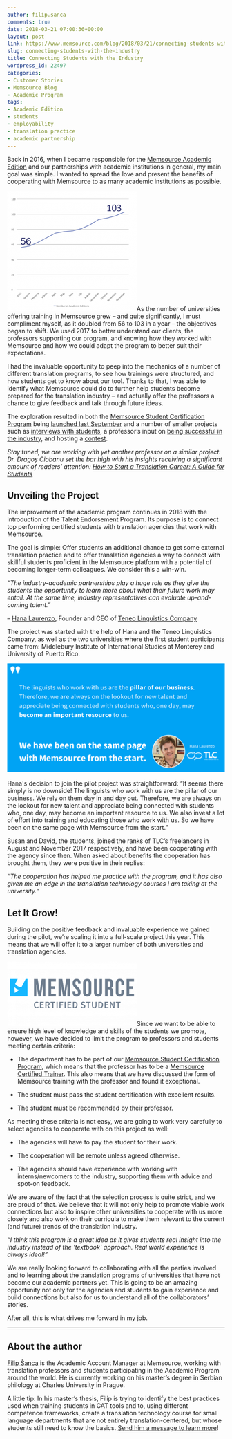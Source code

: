 ```yaml
---
author: filip.sanca
comments: true
date: 2018-03-21 07:00:36+00:00
layout: post
link: https://www.memsource.com/blog/2018/03/21/connecting-students-with-the-industry/
slug: connecting-students-with-the-industry
title: Connecting Students with the Industry
wordpress_id: 22497
categories:
- Customer Stories
- Memsource Blog
- Academic Program
tags:
- Academic Edition
- students
- employability
- translation practice
- academic partnership
---
```


Back in 2016, when I became responsible for the [Memsource Academic Edition](https://www.memsource.com/blog/2014/09/26/the-memsource-academic-edition/) and our partnerships with academic institutions in general, my main goal was simple. I wanted to spread the love and present the benefits of cooperating with Memsource to as many academic institutions as possible.

<!-- more -->

[![](/uploads/2018/08/graph-300x278.png)](/uploads/2018/08/graph.png)As the number of universities offering training in Memsource grew – and quite significantly, I must compliment myself, as it doubled from 56 to 103 in a year – the objectives began to shift. We used 2017 to better understand our clients, the professors supporting our program, and knowing how they worked with Memsource and how we could adapt the program to better suit their expectations.

I had the invaluable opportunity to peep into the mechanics of a number of different translation programs, to see how trainings were structured, and how students get to know about our tool. Thanks to that, I was able to identify what Memsource could do to further help students become prepared for the translation industry – and actually offer the professors a chance to give feedback and talk through future ideas.

The exploration resulted in both the [Memsource Student Certification Program](https://www.memsource.com/memsource-student-certification-program/) being [launched last September](https://www.memsource.com/blog/2018/02/28/certification-notes-students-are-up-for-a-challenge/) and a number of smaller projects such as [interviews with students](https://www.memsource.com/blog/2017/02/16/rising-translation-talents/), a professor’s input on [being successful in the industry](https://www.memsource.com/blog/2017/08/11/technology-an-essential-part-of-modern-translation-curricula/), and hosting a [contest](https://www.memsource.com/contest/).




_Stay tuned, we are working with yet another professor on a similar project. Dr. Dragoș Ciobanu set the bar high with his insights receiving a significant amount of readers’ attention:_
_[How to Start a Translation Career: A Guide for Students](https://www.memsource.com/blog/2017/10/09/how-to-start-a-translation-career-a-guide-for-students/)_





## Unveiling the Project




The improvement of the academic program continues in 2018 with the introduction of the Talent Endorsement Program. Its purpose is to connect top performing certified students with translation agencies that work with Memsource.


The goal is simple: Offer students an additional chance to get some external translation practice and to offer translation agencies a way to connect with skillful students proficient in the Memsource platform with a potential of becoming longer-term colleagues. We consider this a win-win.




_“The industry-academic partnerships play a huge role as they give the students the opportunity to learn more about what their future work may entail. At the same time, industry representatives can evaluate up-and-coming talent.”_




_–_ [Hana Laurenzo](https://www.linkedin.com/in/hanalaurenzo/), Founder and CEO of [Teneo Linguistics Company](https://www.tlctranslation.com/)




The project was started with the help of Hana and the Teneo Linguistics Company, as well as the two universities where the first student participants came from: Middlebury Institute of International Studies at Monterey and University of Puerto Rico.

[![](/uploads/2018/08/Hana-Laurenzo-Quote.png)](/uploads/2018/08/Hana-Laurenzo-Quote.png)

Hana's decision to join the pilot project was straightforward: “It seems there simply is no downside! The linguists who work with us are the pillar of our business. We rely on them day in and day out. Therefore, we are always on the lookout for new talent and appreciate being connected with students who, one day, may become an important resource to us. We also invest a lot of effort into training and educating those who work with us. So we have been on the same page with Memsource from the start.”

Susan and David, the students, joined the ranks of TLC’s freelancers in August and November 2017 respectively, and have been cooperating with the agency since then. When asked about benefits the cooperation has brought them, they were positive in their replies:




_“The cooperation has helped me practice with the program, and it has also given me an edge in the translation technology courses I am taking at the university.”_





## Let It Grow!


Building on the positive feedback and invaluable experience we gained during the pilot, we’re scaling it into a full-scale project this year. This means that we will offer it to a larger number of both universities and translation agencies.

[![](/uploads/2018/08/tag-300x150.png)](/uploads/2018/08/tag.png)Since we want to be able to ensure high level of knowledge and skills of the students we promote, however, we have decided to limit the program to professors and students meeting certain criteria:





 	
  * The department has to be part of our [Memsource Student Certification Program](https://www.memsource.com/memsource-student-certification-program/), which means that the professor has to be a [Memsource Certified Trainer](https://www.memsource.com/trainers/). This also means that we have discussed the form of Memsource training with the professor and found it exceptional.

 	
  * The student must pass the student certification with excellent results.

 	
  * The student must be recommended by their professor.




As meeting these criteria is not easy, we are going to work very carefully to select agencies to cooperate with on this project as well:



 	
  * The agencies will have to pay the student for their work.

 	
  * The cooperation will be remote unless agreed otherwise.

 	
  * The agencies should have experience with working with interns/newcomers to the industry, supporting them with advice and spot-on feedback.




We are aware of the fact that the selection process is quite strict, and we are proud of that. We believe that it will not only help to promote viable work connections but also to inspire other universities to cooperate with us more closely and also work on their curricula to make them relevant to the current (and future) trends of the translation industry.




_“I think this program is a great idea as it gives students real insight into the industry instead of the 'textbook' approach. Real world experience is always ideal!”_




We are really looking forward to collaborating with all the parties involved and to learning about the translation programs of universities that have not become our academic partners yet. This is going to be an amazing opportunity not only for the agencies and students to gain experience and build connections but also for us to understand all of the collaborators’ stories.

After all, this is what drives me forward in my job.

---


## About the author


[Filip Šanca](https://www.linkedin.com/in/filipsanca/) is the Academic Account Manager at Memsource, working with translation professors and students participating in the Academic Program around the world. He is currently working on his master’s degree in Serbian philology at Charles University in Prague.

A little tip: In his master’s thesis, Filip is trying to identify the best practices used when training students in CAT tools and to, using different competence frameworks, create a translation technology course for small language departments that are not entirely translation-centered, but whose students still need to know the basics. [Send him a message to learn more](filip.sanca@memsource.com)!
